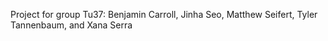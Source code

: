 Project for group Tu37: Benjamin Carroll, Jinha Seo, Matthew Seifert, Tyler Tannenbaum, and Xana Serra
